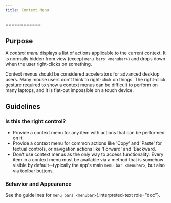 ```yaml
---
title: Context Menu
---
```

============

Purpose
-------

A *context menu* displays a list of actions applicable to the current
context. It is normally hidden from view (except
`menu bars <menubar>`) and drops down when
the user right-clicks on something.

Context menus should be considered accelerators for advanced desktop
users. Many mouse users don\'t think to right-click on things. The
right-click gesture required to show a context menus can be difficult to
perform on many laptops, and it is flat-out impossible on a touch
device.

Guidelines
----------

### Is this the right control?

-   Provide a context menu for any item with actions that can be
    performed on it.
-   Provide a context menu for common actions like \'Copy\' and
    \'Paste\' for textual controls, or navigation actions like
    \'Forward\' and \'Backward.
-   Don\'t use context menus as the only way to access functionality.
    Every item in a context menu must be available via a method that is
    somehow visible by default\--typically the app\'s main
    `menu bar <menubar>`, but also via
    toolbar buttons.

### Behavior and Appearance

See the guidelines for `menu bars <menubar>`{.interpreted-text
role="doc"}.
